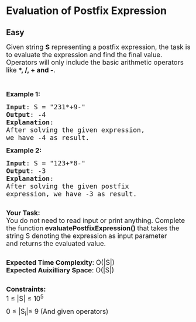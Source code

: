 # Evaluation of Postfix Expression
## Easy
<div class="problems_problem_content__Xm_eO"><p><span style="font-size:18px">Given string <strong>S</strong>&nbsp;representing a&nbsp;postfix expression, the task is to evaluate the expression and find the final value. Operators will only include the basic arithmetic operators like <strong>*, /, + and -</strong>.</span></p>

<p>&nbsp;</p>

<p><span style="font-size:18px"><strong>Example 1:</strong></span></p>

<pre><span style="font-size:18px"><strong>Input</strong>: S = "231*+9-"
<strong>Output</strong>: -4
<strong>Explanation</strong>:
After solving the given expression, 
we have -4 as result.
</span></pre>

<p><span style="font-size:18px"><strong>Example 2:</strong></span></p>

<pre><span style="font-size:18px"><strong>Input</strong>: S = "123+*8-"
<strong>Output</strong>: -3
<strong>Explanation</strong>:
After solving the given postfix 
expression, we have -3 as result.</span>
</pre>

<p><br>
<strong><span style="font-size:18px">Your Task:</span></strong><br>
<span style="font-size:18px">You do not need to read input or print anything. Complete the function<strong> evaluatePostfixExpression()&nbsp;</strong>that takes the string S denoting the expression as input parameter and&nbsp;returns<strong> </strong>the evaluated value.</span></p>

<p><br>
<span style="font-size:18px"><strong>Expected Time Complexity</strong>: O(|S|)<br>
<strong>Expected Auixilliary Space</strong>: O(|S|)</span></p>

<p><br>
<span style="font-size:18px"><strong>Constraints:</strong><br>
1 ≤ |S| ≤ 10<sup>5</sup></span></p>

<p><span style="font-size:18px">0 ≤ |S<sub>i</sub>|≤ 9 (And given operators)</span></p>
</div>